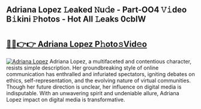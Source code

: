 ## Adriana Lopez 𝙻eaked 𝙽u𝚍e - Part-OO4 𝚅𝚒deo B𝚒kini 𝙿hotos - Hot All 𝙻eaks 0cbIW

# <h2><a href="http://ld1jcxr.urlbe.top/?page=Adriana+Lopez">🔗🔗👉👉 Adriana Lopez P𝚑oto𝚜Vid𝚎o</a></h2>

[![Adriana Lopez](https://i.imgur.com/eBuTRDB.gif)](http://ld1jcxr.urlbe.top/?page=Adriana+Lopez)
Adriana Lopez, a multifaceted and contentious character, resists simple description. Her groundbreaking style of online communication has enthralled and infuriated spectators, igniting debates on ethics, self-representation, and the evolving nature of virtual communities. Though her future direction is unclear, her influence on digital media is indisputable. With an unwavering spirit and undeniable allure, Adriana Lopez impact on digital media is transformative.
